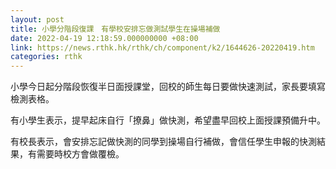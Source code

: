 ```yaml
---
layout: post
title: 小學分階段復課　有學校安排忘做測試學生在操場補做
date: 2022-04-19 12:18:59.000000000 +08:00
link: https://news.rthk.hk/rthk/ch/component/k2/1644626-20220419.htm
categories: rthk
---
```


小學今日起分階段恢復半日面授課堂，回校的師生每日要做快速測試，家長要填寫檢測表格。

有小學生表示，提早起床自行「撩鼻」做快測，希望盡早回校上面授課預備升中。

有校長表示，會安排忘記做快測的同學到操場自行補做，會信任學生申報的快測結果，有需要時校方會做覆檢。
